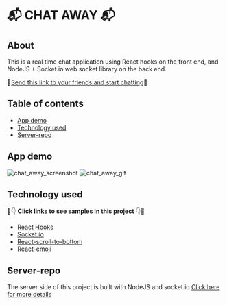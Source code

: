 # :mailbox_with_mail: CHAT AWAY :mailbox_with_mail:

## About

This is a real time chat application using React hooks on the front end, and NodeJS + Socket.io web socket library on the back end.

:wave:[Send this link to your friends and start chatting](https://chat-away.netlify.app/):wave:

## Table of contents

- [App demo](#App-demo)
- [Technology used](#technology-used)
- [Server-repo](#server-repo)

## App demo

![chat_away_screenshot](https://user-images.githubusercontent.com/48523895/81449055-b4e4f780-917f-11ea-9ca7-2fdcfaa91100.png)
![chat_away_gif](https://github.com/NicoleKuong/chat_away_client/blob/master/src/assets/Chat_away.gif)

## Technology used

:eyes::point_down: **Click links to see samples in this project** :point_down::eyes:

- [React Hooks](https://github.com/NicoleKuong/chat_away_client/blob/master/src/components/ChatRoom/ChatRoom.js)
- [Socket.io](https://github.com/NicoleKuong/chat_away_server/blob/master/index.js)
- [React-scroll-to-bottom](https://github.com/NicoleKuong/chat_away_client/blob/master/src/components/Messages/Messages.js)
- [React-emoji](https://github.com/NicoleKuong/chat_away_client/blob/master/src/components/Message/Message.js)

## Server-repo

The server side of this project is built with NodeJS and socket.io [Click here for more details](https://github.com/NicoleKuong/chat_away_server)
